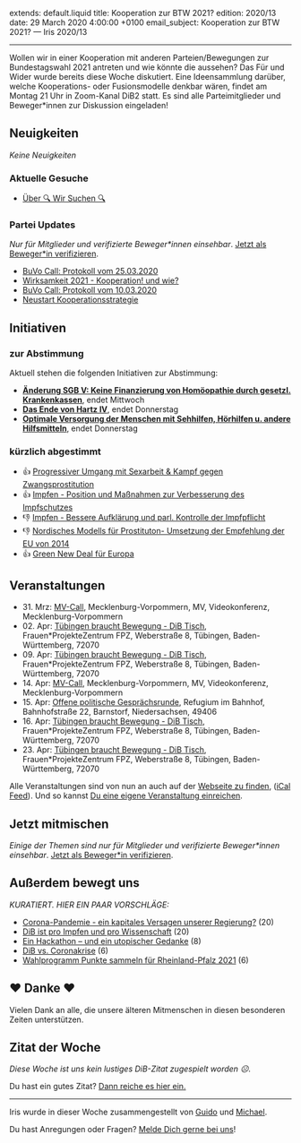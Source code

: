 
extends: default.liquid
title: Kooperation zur BTW 2021?
edition: 2020/13
date: 29 March 2020 4:00:00 +0100
email_subject: Kooperation zur BTW 2021? — Iris 2020/13

---
Wollen wir in einer Kooperation mit anderen Parteien/Bewegungen zur Bundestagswahl 2021 antreten und wie könnte die aussehen? Das Für und Wider wurde bereits diese Woche diskutiert. Eine Ideensammlung darüber, welche Kooperations- oder Fusionsmodelle denkbar wären, findet am Montag 21 Uhr in Zoom-Kanal DiB2 statt. Es sind alle Parteimitglieder und Beweger\*innen zur Diskussion eingeladen!

## Neuigkeiten

_Keine Neuigkeiten_

### Aktuelle Gesuche

 - [Über 🔍 Wir Suchen 🔍](https://marktplatz.bewegung.jetzt/t/ueber-wir-suchen/8837)

### Partei Updates

_Nur für Mitglieder und verifizierte Beweger\*innen einsehbar_. [Jetzt als Beweger\*in verifizieren](https://bewegung.jetzt/bewegerin-werden/).

 - [BuVo Call: Protokoll vom 25.03.2020](https://marktplatz.bewegung.jetzt/t/buvo-call-protokoll-vom-25-03-2020/34036)
 - [Wirksamkeit 2021 - Kooperation! und wie?](https://marktplatz.bewegung.jetzt/t/wirksamkeit-2021-kooperation-und-wie/33984)
 - [BuVo Call: Protokoll vom 10.03.2020](https://marktplatz.bewegung.jetzt/t/buvo-call-protokoll-vom-10-03-2020/33889)
 - [Neustart Kooperationsstrategie](https://marktplatz.bewegung.jetzt/t/neustart-kooperationsstrategie/30676)

## Initiativen

### zur Abstimmung
Aktuell stehen die folgenden Initiativen zur Abstimmung:

 - **[Änderung SGB V: Keine Finanzierung von Homöopathie durch gesetzl. Krankenkassen](https://abstimmen.bewegung.jetzt/initiative/295-anderung-sgb-v-keine-finanzierung-von-homoopathie-durch-gesetzl-krankenkassen)**, endet Mittwoch
 - **[Das Ende von Hartz IV](https://abstimmen.bewegung.jetzt/initiative/296-das-ende-von-hartz-iv)**, endet Donnerstag
 - **[Optimale Versorgung der Menschen mit Sehhilfen, Hörhilfen u. andere Hilfsmitteln](https://abstimmen.bewegung.jetzt/initiative/298-optimale-versorgung-der-menschen-mit-sehhilfen-horhilfen-u-andere-hilfsmitteln)**, endet Donnerstag
### kürzlich abgestimmt

 - 👍 [Progressiver Umgang mit Sexarbeit & Kampf gegen Zwangsprostitution](https://abstimmen.bewegung.jetzt/initiative/285-progressiver-umgang-mit-sexarbeit-kampf-gegen-zwangsprostitution)
 - 👍 [Impfen - Position und Maßnahmen zur Verbesserung des Impfschutzes](https://abstimmen.bewegung.jetzt/initiative/292-impfen-position-und-manahmen-zur-verbesserung-des-impfschutzes)
 - 👎 [Impfen - Bessere Aufklärung und parl. Kontrolle der Impfpflicht](https://abstimmen.bewegung.jetzt/initiative/294-impfen-bessere-aufklarung-und-parl-kontrolle-der-impfpflicht)
 - 👎 [Nordisches Modells für Prostituton- Umsetzung der Empfehlung der EU von 2014](https://abstimmen.bewegung.jetzt/initiative/286-nordisches-modells-fur-prostituton-umsetzung-der-empfehlung-der-eu-von-2014)
 - 👍 [Green New Deal für Europa](https://abstimmen.bewegung.jetzt/initiative/293-green-new-deal-fur-europa)


## Veranstaltungen

 - 31.&nbsp;Mrz: [MV-Call](https://bewegung.jetzt/veranstaltungen/mv-call/), Mecklenburg-Vorpommern, MV, Videokonferenz, Mecklenburg-Vorpommern
 - 02.&nbsp;Apr: [Tübingen braucht Bewegung - DiB Tisch](https://bewegung.jetzt/veranstaltungen/tuebingen-braucht-bewegung-dib-tisch-2-2020-04-02/), Frauen\*ProjekteZentrum FPZ, Weberstraße 8, Tübingen, Baden-Württemberg, 72070
 - 09.&nbsp;Apr: [Tübingen braucht Bewegung - DiB Tisch](https://bewegung.jetzt/veranstaltungen/tuebingen-braucht-bewegung-dib-tisch-2-2020-04-09/), Frauen\*ProjekteZentrum FPZ, Weberstraße 8, Tübingen, Baden-Württemberg, 72070
 - 14.&nbsp;Apr: [MV-Call](https://bewegung.jetzt/veranstaltungen/mv-call/), Mecklenburg-Vorpommern, MV, Videokonferenz, Mecklenburg-Vorpommern
 - 15.&nbsp;Apr: [Offene politische Gesprächsrunde](https://bewegung.jetzt/veranstaltungen/offene-politische-gespraechsrunde-2020-04-15/), Refugium im Bahnhof, Bahnhofstraße 22, Barnstorf, Niedersachsen, 49406
 - 16.&nbsp;Apr: [Tübingen braucht Bewegung - DiB Tisch](https://bewegung.jetzt/veranstaltungen/tuebingen-braucht-bewegung-dib-tisch-2-2020-04-16/), Frauen\*ProjekteZentrum FPZ, Weberstraße 8, Tübingen, Baden-Württemberg, 72070
 - 23.&nbsp;Apr: [Tübingen braucht Bewegung - DiB Tisch](https://bewegung.jetzt/veranstaltungen/tuebingen-braucht-bewegung-dib-tisch-2-2020-04-23/), Frauen\*ProjekteZentrum FPZ, Weberstraße 8, Tübingen, Baden-Württemberg, 72070


Alle Veranstaltungen sind von nun an auch auf der [Webseite zu finden](https://bewegung.jetzt/veranstaltungen/), ([iCal Feed](https://bewegung.jetzt/?ical=1)). Und so kannst [Du eine eigene Veranstaltung einreichen](https://marktplatz.bewegung.jetzt/t/eine-veranstaltung-auf-der-webseite-einreichen/21379).

## Jetzt mitmischen

_Einige der Themen sind nur für Mitglieder und verifizierte Beweger\*innen einsehbar_. [Jetzt als Beweger\*in verifizieren](https://bewegung.jetzt/bewegerin-werden/).


## Außerdem bewegt uns

_KURATIERT. HIER EIN PAAR VORSCHLÄGE:_
 - [Corona-Pandemie - ein kapitales Versagen unserer Regierung?](https://marktplatz.bewegung.jetzt/t/corona-pandemie-ein-kapitales-versagen-unserer-regierung/34044) (20)
 - [DiB ist pro Impfen und pro Wissenschaft](https://marktplatz.bewegung.jetzt/t/dib-ist-pro-impfen-und-pro-wissenschaft/34048) (20)
 - [Ein Hackathon – und ein utopischer Gedanke](https://marktplatz.bewegung.jetzt/t/ein-hackathon-und-ein-utopischer-gedanke/34031) (8)
 - [DiB vs. Coronakrise](https://marktplatz.bewegung.jetzt/t/dib-vs-coronakrise/33997) (6)
 - [Wahlprogramm Punkte sammeln für Rheinland-Pfalz 2021](https://marktplatz.bewegung.jetzt/t/wahlprogramm-punkte-sammeln-fuer-rheinland-pfalz-2021/34047) (6)

## ❤️ Danke ❤️
Vielen Dank an alle, die unsere älteren Mitmenschen in diesen besonderen Zeiten unterstützen.

## Zitat der Woche
_Diese Woche ist uns kein lustiges DiB-Zitat zugespielt worden ☹._

Du hast ein gutes Zitat? [Dann reiche es hier ein.](https://marktplatz.bewegung.jetzt/t/lustige-dib-zitate/10175)


---

Iris wurde in dieser Woche zusammengestellt von [Guido](https://marktplatz.bewegung.jetzt/u/Guido/) und [Michael](https://marktplatz.bewegung.jetzt/u/MichaelVoss/).

Du hast Anregungen oder Fragen? [Melde Dich gerne bei uns](https://marktplatz.bewegung.jetzt/t/neu-iris-die-woechtliche-zusammenfasssung-zum-sonntagsbrunch/10990)!

